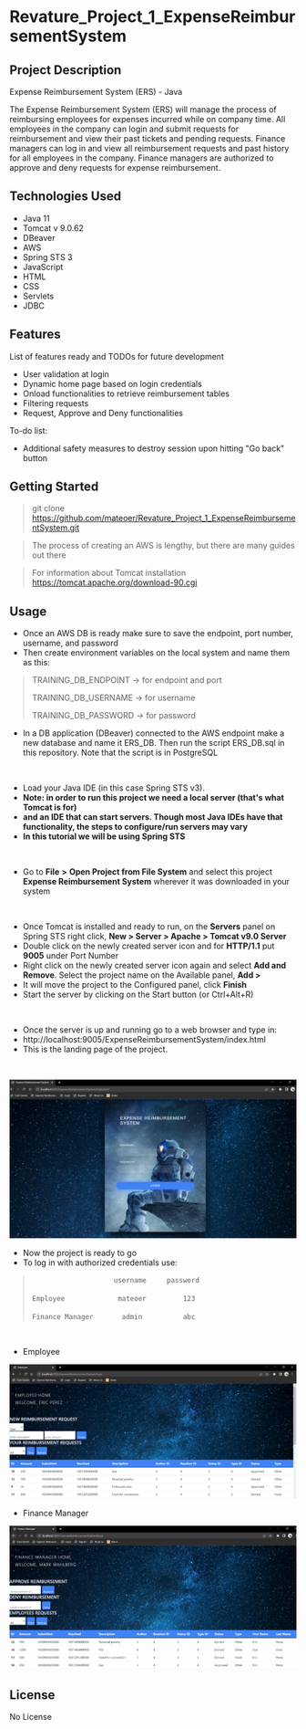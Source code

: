 # Revature_Project_1_ExpenseReimbursementSystem

## Project Description
Expense Reimbursement System (ERS) - Java

The Expense Reimbursement System (ERS) will manage the process of reimbursing employees for expenses incurred while on company time. All employees in the company can login and submit requests for reimbursement and view their past tickets and pending requests. Finance managers can log in and view all reimbursement requests and past history for all employees in the company. Finance managers are authorized to approve and deny requests for expense reimbursement.

## Technologies Used

* Java 11
* Tomcat v 9.0.62
* DBeaver
* AWS 
* Spring STS 3
* JavaScript
* HTML
* CSS
* Servlets
* JDBC

## Features

List of features ready and TODOs for future development
* User validation at login
* Dynamic home page based on login credentials
* Onload functionalities to retrieve reimbursement tables
* Filtering requests
* Request, Approve and Deny functionalities

To-do list:
* Additional safety measures to destroy session upon hitting "Go back" button


## Getting Started

> git clone https://github.com/mateoer/Revature_Project_1_ExpenseReimbursementSystem.git

> The process of creating an AWS is lengthy, but there are many guides out there

> For information about Tomcat installation https://tomcat.apache.org/download-90.cgi


## Usage

- Once an AWS DB is ready make sure to save the endpoint, port number, username, and password
- Then create environment variables on the local system and name them as this:
>    TRAINING_DB_ENDPOINT -> for endpoint and port
>    
>    TRAINING_DB_USERNAME -> for username
>    
>    TRAINING_DB_PASSWORD -> for password
- In a DB application (DBeaver) connected to the AWS endpoint make a new database and name it ERS_DB. Then run the script ERS_DB.sql in this repository. 
   Note that the script is in PostgreSQL
<br />

- Load your Java IDE (in this case Spring STS v3).
- **Note: in order to run this project we need a local server (that's what Tomcat is for)**
- **and an IDE that can start servers. Though most Java IDEs have that functionality, the steps to configure/run servers may vary**
- **In this tutorial we will be using Spring STS** 
<br />

- Go to **File** **>** **Open Project from File System** and select this project
  **Expense Reimbursement System** wherever it was downloaded in your system
<br />

- Once Tomcat is installed and ready to run, on the **Servers** panel on Spring STS right click, **New > Server > Apache > Tomcat v9.0 Server** 
-  Double click on the newly created server icon and for **HTTP/1.1** put **9005** under Port Number
-  Right click on the newly created server icon again and select **Add and Remove**. Select the project name on the Available panel, **Add >**
-  It will move the project to the Configured panel, click **Finish**
-  Start the server by clicking on the Start button (or Ctrl+Alt+R)
<br />


-  Once the server is up and running go to a web browser and type in:
-    http://localhost:9005/ExpenseReimbursementSystem/index.html
-  This is the landing page of the project.
<br />

![Alt text](/ERS_Screenshots/landing.PNG?raw=true "Landing page")

- Now the project is ready to go
- To log in with authorized credentials use:
>                         username     password
>                         
>     Employee             mateoer         123
>  
>     Finance Manager       admin          abc
<br />

- Employee

![Alt text](/ERS_Screenshots/employeesnip.PNG?raw=true "Employee page")
<br />

- Finance Manager

![Alt text](/ERS_Screenshots/fManagersnip.PNG?raw=true "Finance Manager page")
<br />

## License

No License
